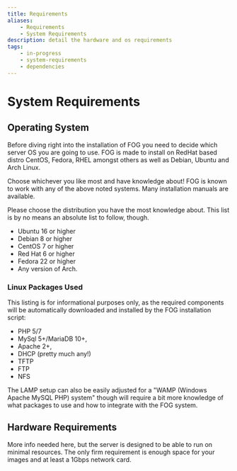 ```yaml
---
title: Requirements
aliases:
    - Requirements
    - System Requirements
description: detail the hardware and os requirements
tags:
    - in-progress
    - system-requirements
    - dependencies
---
```



# System Requirements

<!-- Ideally this page will be a simple table of requirements and then more info for reference like the packages installed by the installer -->

## Operating System

Before diving right into the installation of FOG you need to decide
which server OS you are going to use. FOG is made to install on RedHat
based distro CentOS, Fedora, RHEL amongst others as well as Debian,
Ubuntu and Arch Linux.

Choose whichever you like most and have knowledge about! FOG is known to
work with any of the above noted systems. Many installation manuals are
available.

Please choose the distribution you have the most knowledge about. This
list is by no means an absolute list to follow, though.

-   Ubuntu 16 or higher
-   Debian 8 or higher
-   CentOS 7 or higher
-   Red Hat 6 or higher
-   Fedora 22 or higher
-   Any version of Arch.


### Linux Packages Used

This listing is for informational purposes only, as the required
components will be automatically downloaded and installed by the FOG
installation script:

-   PHP 5/7
-   MySql 5+/MariaDB 10+,
-   Apache 2+,
-   DHCP (pretty much any!)
-   TFTP
-   FTP
-   NFS

The LAMP setup can also be easily adjusted for a "WAMP (Windows Apache
MySQL PHP) system" though will require a bit more knowledge of what
packages to use and how to integrate with the FOG system.

## Hardware Requirements

More info needed here, but the server is designed to be able to run on minimal resources. The only firm requirement is enough space for your images and at least a 1Gbps network card.
<!-- There are no strict requirements for the hardware of your fog server. It's designed to run very well on minimal resources, but it can certainly still benefit from more power if you have it.
Generally you need

* 2+ core cpu (more cores)
* 2+ GB of Ram -->
